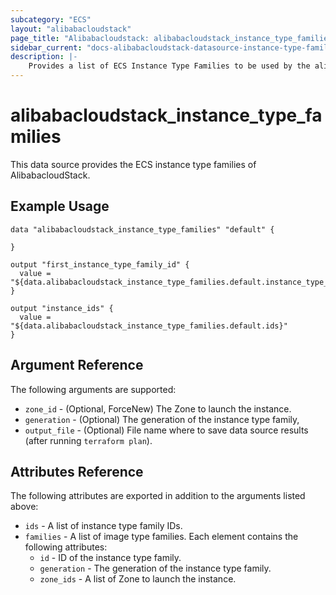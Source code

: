 ```yaml
---
subcategory: "ECS"
layout: "alibabacloudstack"
page_title: "Alibabacloudstack: alibabacloudstack_instance_type_families"
sidebar_current: "docs-alibabacloudstack-datasource-instance-type-families"
description: |-
    Provides a list of ECS Instance Type Families to be used by the alibabacloudstack_instance resource.
---
```


# alibabacloudstack\_instance\_type\_families

This data source provides the ECS instance type families of AlibabacloudStack.

## Example Usage

```
data "alibabacloudstack_instance_type_families" "default" {
  
}

output "first_instance_type_family_id" {
  value = "${data.alibabacloudstack_instance_type_families.default.instance_type_families.0.id}"
}

output "instance_ids" {
  value = "${data.alibabacloudstack_instance_type_families.default.ids}"
}
```

## Argument Reference

The following arguments are supported:

* `zone_id` - (Optional, ForceNew) The Zone to launch the instance.
* `generation` - (Optional) The generation of the instance type family,
* `output_file` - (Optional) File name where to save data source results (after running `terraform plan`).

## Attributes Reference

The following attributes are exported in addition to the arguments listed above:

* `ids` - A list of instance type family IDs.
* `families` - A list of image type families. Each element contains the following attributes:
  * `id` - ID of the instance type family.
  * `generation` - The generation of the instance type family.
  * `zone_ids` - A list of Zone to launch the instance.
 